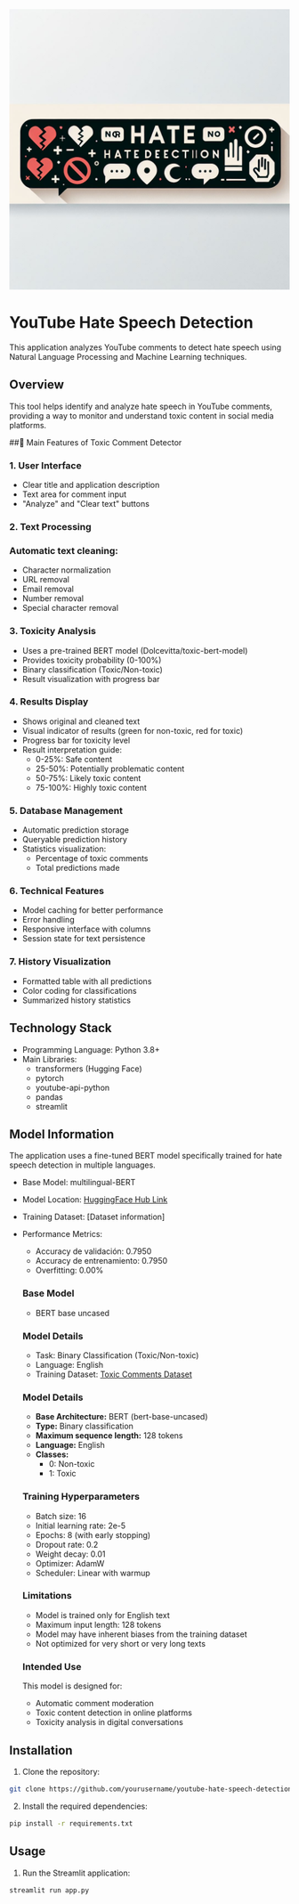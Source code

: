 <div align="center">
  <img src="Designer.png" alt="YouTube Hate Speech Detection Banner" width="800"/>
</div>

# YouTube Hate Speech Detection
This application analyzes YouTube comments to detect hate speech using Natural Language Processing and Machine Learning techniques.

## Overview
This tool helps identify and analyze hate speech in YouTube comments, providing a way to monitor and understand toxic content in social media platforms.

##🌟 Main Features of Toxic Comment Detector

### 1. User Interface
- Clear title and application description
- Text area for comment input
- "Analyze" and "Clear text" buttons

### 2. Text Processing
### Automatic text cleaning:
- Character normalization
- URL removal
- Email removal
- Number removal
- Special character removal

### 3. Toxicity Analysis
- Uses a pre-trained BERT model (Dolcevitta/toxic-bert-model)
- Provides toxicity probability (0-100%)
- Binary classification (Toxic/Non-toxic)
- Result visualization with progress bar

### 4. Results Display
- Shows original and cleaned text
- Visual indicator of results (green for non-toxic, red for toxic)
- Progress bar for toxicity level
- Result interpretation guide:
  * 0-25%: Safe content
  * 25-50%: Potentially problematic content
  * 50-75%: Likely toxic content
  * 75-100%: Highly toxic content

### 5. Database Management
- Automatic prediction storage
- Queryable prediction history
- Statistics visualization:
  * Percentage of toxic comments
  * Total predictions made

### 6. Technical Features
- Model caching for better performance
- Error handling
- Responsive interface with columns
- Session state for text persistence

### 7. History Visualization
- Formatted table with all predictions
- Color coding for classifications
- Summarized history statistics

## Technology Stack
- Programming Language: Python 3.8+
- Main Libraries:
  - transformers (Hugging Face)
  - pytorch
  - youtube-api-python
  - pandas
  - streamlit

## Model Information
The application uses a fine-tuned BERT model specifically trained for hate speech detection in multiple languages.
- Base Model: multilingual-BERT
- Model Location: [HuggingFace Hub Link](https://huggingface.co/Dolcevitta/toxic-bert-model/tree/main)
- Training Dataset: [Dataset information]
- Performance Metrics:
  - Accuracy de validación: 0.7950
  - Accuracy de entrenamiento: 0.7950
  - Overfitting: 0.00%
  ### Base Model
  - BERT base uncased

  ### Model Details
  - Task: Binary Classification (Toxic/Non-toxic)
  - Language: English
  - Training Dataset: [Toxic Comments Dataset]()

  ### Model Details
  - **Base Architecture:** BERT (bert-base-uncased)
  - **Type:** Binary classification
  - **Maximum sequence length:** 128 tokens
  - **Language:** English
  - **Classes:**
    - 0: Non-toxic
    - 1: Toxic

  ### Training Hyperparameters
  - Batch size: 16
  - Initial learning rate: 2e-5
  - Epochs: 8 (with early stopping)
  - Dropout rate: 0.2
  - Weight decay: 0.01
  - Optimizer: AdamW
  - Scheduler: Linear with warmup

  ### Limitations
  - Model is trained only for English text
  - Maximum input length: 128 tokens
  - Model may have inherent biases from the training dataset
  - Not optimized for very short or very long texts

  ### Intended Use
  This model is designed for:
  - Automatic comment moderation
  - Toxic content detection in online platforms
  - Toxicity analysis in digital conversations

## Installation
1. Clone the repository:
```bash
git clone https://github.com/yourusername/youtube-hate-speech-detection.git
```

2. Install the required dependencies:
```bash
pip install -r requirements.txt
```
## Usage
1. Run the Streamlit application:
```bash
streamlit run app.py
```

